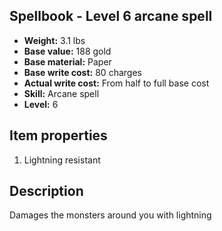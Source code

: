 ## Spellbook - Level 6 arcane spell
- **Weight:** 3.1 lbs
- **Base value:** 188 gold
- **Base material:** Paper
- **Base write cost:** 80 charges
- **Actual write cost:** From half to full base cost
- **Skill:** Arcane spell
- **Level:** 6
## Item properties
1. Lightning resistant
## Description
Damages the monsters around you with lightning
